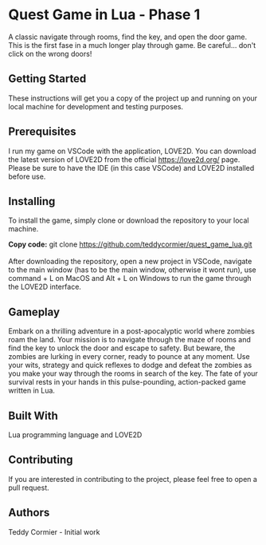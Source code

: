 # Quest Game in Lua - Phase 1
A classic navigate through rooms, find the key, and open the door game. This is the first fase in a much longer play through game. Be careful... don't click on the wrong doors!

## Getting Started
These instructions will get you a copy of the project up and running on your local machine for development and testing purposes.

## Prerequisites
I run my game on VSCode with the application, LOVE2D. You can download the latest version of LOVE2D from the official https://love2d.org/ page. Please be sure to have the IDE (in this case VSCode) and LOVE2D installed before use.

## Installing
To install the game, simply clone or download the repository to your local machine.

**Copy code:** git clone https://github.com/teddycormier/quest_game_lua.git <br><br>
After downloading the repository, open a new project in VSCode, navigate to the main window (has to be the main window, otherwise it wont run), use command + L on MacOS and Alt + L on Windows to run the game through the LOVE2D interface.

## Gameplay
Embark on a thrilling adventure in a post-apocalyptic world where zombies roam the land. Your mission is to navigate through the maze of rooms and find the key to unlock the door and escape to safety. But beware, the zombies are lurking in every corner, ready to pounce at any moment. Use your wits, strategy and quick reflexes to dodge and defeat the zombies as you make your way through the rooms in search of the key. The fate of your survival rests in your hands in this pulse-pounding, action-packed game written in Lua.

## Built With
Lua programming language and LOVE2D

## Contributing
If you are interested in contributing to the project, please feel free to open a pull request.

## Authors
Teddy Cormier - Initial work
